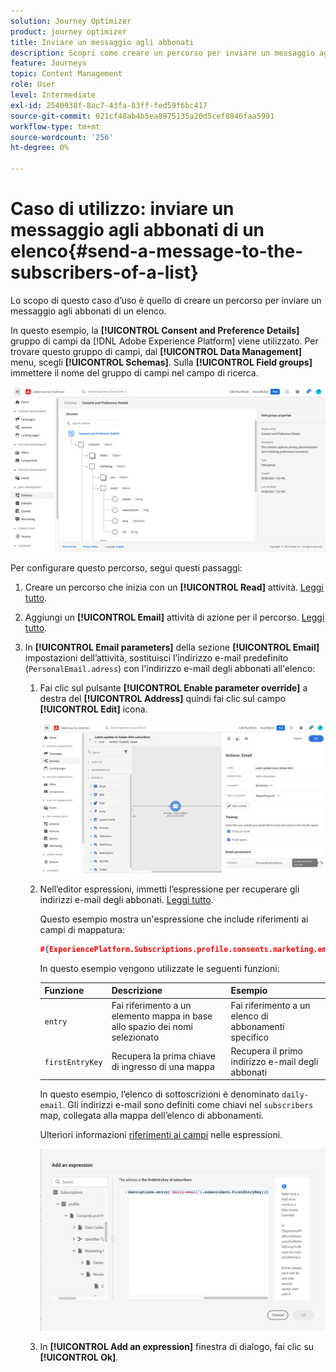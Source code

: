 ```yaml
---
solution: Journey Optimizer
product: journey optimizer
title: Inviare un messaggio agli abbonati
description: Scopri come creare un percorso per inviare un messaggio agli abbonati di un elenco
feature: Journeys
topic: Content Management
role: User
level: Intermediate
exl-id: 2540938f-8ac7-43fa-83ff-fed59f6bc417
source-git-commit: 021cf48ab4b5ea8975135a20d5cef8846faa5991
workflow-type: tm+mt
source-wordcount: '256'
ht-degree: 0%

---
```


# Caso di utilizzo: inviare un messaggio agli abbonati di un elenco{#send-a-message-to-the-subscribers-of-a-list}

Lo scopo di questo caso d’uso è quello di creare un percorso per inviare un messaggio agli abbonati di un elenco.

In questo esempio, la **[!UICONTROL Consent and Preference Details]** gruppo di campi da [!DNL Adobe Experience Platform] viene utilizzato. Per trovare questo gruppo di campi, dal **[!UICONTROL Data Management]** menu, scegli **[!UICONTROL Schemas]**. Sulla **[!UICONTROL Field groups]** immettere il nome del gruppo di campi nel campo di ricerca.

![Questo gruppo di campi include l&#39;elemento subscriptions](assets/consent-and-preference-details-field-group.png)

Per configurare questo percorso, segui questi passaggi:

1. Creare un percorso che inizia con un **[!UICONTROL Read]** attività. [Leggi tutto](journey-gs.md).
1. Aggiungi un **[!UICONTROL Email]** attività di azione per il percorso. [Leggi tutto](journeys-message.md).
1. In **[!UICONTROL Email parameters]** della sezione **[!UICONTROL Email]** impostazioni dell’attività, sostituisci l’indirizzo e-mail predefinito (`PersonalEmail.adress`) con l&#39;indirizzo e-mail degli abbonati all&#39;elenco:

   1. Fai clic sul pulsante **[!UICONTROL Enable parameter override]** a destra del **[!UICONTROL Address]** quindi fai clic sul campo **[!UICONTROL Edit]** icona.

      ![](assets/message-to-subscribers-uc-1.png)

   1. Nell’editor espressioni, immetti l’espressione per recuperare gli indirizzi e-mail degli abbonati. [Leggi tutto](expression/expressionadvanced.md).

      Questo esempio mostra un&#39;espressione che include riferimenti ai campi di mappatura:

      ```json
      #{ExperiencePlatform.Subscriptions.profile.consents.marketing.email.subscriptions.entry('daily-email').subscribers.firstEntryKey()}
      ```

      In questo esempio vengono utilizzate le seguenti funzioni:

      | Funzione | Descrizione | Esempio |
      | --- | --- | --- |
      | `entry` | Fai riferimento a un elemento mappa in base allo spazio dei nomi selezionato | Fai riferimento a un elenco di abbonamenti specifico |
      | `firstEntryKey` | Recupera la prima chiave di ingresso di una mappa | Recupera il primo indirizzo e-mail degli abbonati |

      In questo esempio, l’elenco di sottoscrizioni è denominato `daily-email`. Gli indirizzi e-mail sono definiti come chiavi nel `subscribers` map, collegata alla mappa dell’elenco di abbonamenti.

      Ulteriori informazioni [riferimenti ai campi](expression/field-references.md) nelle espressioni.

      ![](assets/message-to-subscribers-uc-2.png)

   1. In **[!UICONTROL Add an expression]** finestra di dialogo, fai clic su **[!UICONTROL Ok]**.
